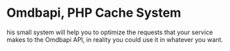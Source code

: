 # Omdbapi, PHP Cache System
his small system will help you to optimize the requests that your service makes to the Omdbapi API, in reality you could use it in whatever you want.
